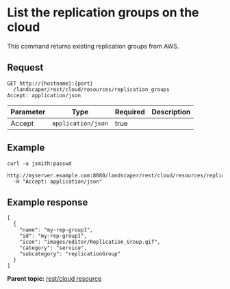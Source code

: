# List the replication groups on the cloud

This command returns existing replication groups from AWS.

## Request

```
GET http://{hostname}:{port}
  /landscaper/rest/cloud/resources/replication_groups
Accept: application/json

```

|Parameter|Type|Required|Description|
|---------|----|--------|-----------|
|Accept|`application/json`|true| |

## Example

```
curl -u jsmith:passwd 
  http://myserver.example.com:8080/landscaper/rest/cloud/resources/replication_groups
  -H "Accept: application/json"
```

## Example response

```
[
  {
    "name": "my-rep-group1",
    "id": "my-rep-group1",
    "icon": "images/editor/Replication_Group.gif",
    "category": "service",
    "subcategory": "replicationGroup"
  }
]
```

**Parent topic:** [rest/cloud resource](../../com.edt.api.doc/topics/rest_cloud.md)


